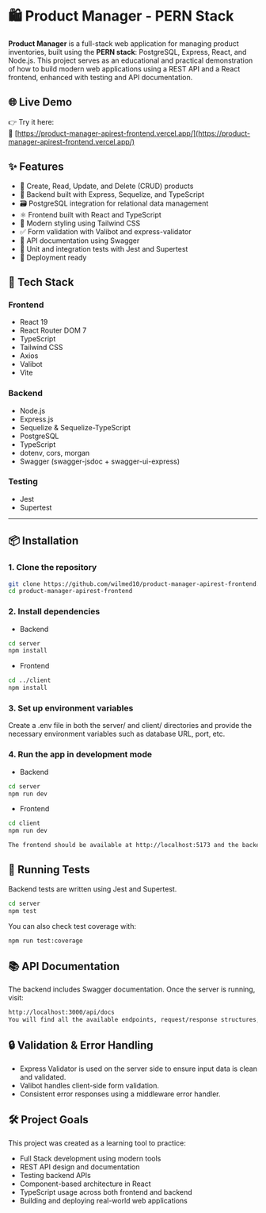 # 🛍️ Product Manager - PERN Stack

**Product Manager** is a full-stack web application for managing product inventories, built using the **PERN stack**: PostgreSQL, Express, React, and Node.js. This project serves as an educational and practical demonstration of how to build modern web applications using a REST API and a React frontend, enhanced with testing and API documentation.

## 🌐 Live Demo

👉 Try it here:  
🔗 [https://product-manager-apirest-frontend.vercel.app/](https://product-manager-apirest-frontend.vercel.app/)


## ✨ Features

- 🔧 Create, Read, Update, and Delete (CRUD) products
- 🧩 Backend built with Express, Sequelize, and TypeScript
- 🗃️ PostgreSQL integration for relational data management
- ⚛️ Frontend built with React and TypeScript
- 🎨 Modern styling using Tailwind CSS
- ✅ Form validation with Valibot and express-validator
- 📃 API documentation using Swagger
- 🧪 Unit and integration tests with Jest and Supertest
- 🚀 Deployment ready


## 🧱 Tech Stack

### Frontend
- React 19
- React Router DOM 7
- TypeScript
- Tailwind CSS
- Axios
- Valibot
- Vite

### Backend
- Node.js
- Express.js
- Sequelize & Sequelize-TypeScript
- PostgreSQL
- TypeScript
- dotenv, cors, morgan
- Swagger (swagger-jsdoc + swagger-ui-express)

### Testing
- Jest
- Supertest

---

## 📦 Installation

### 1. Clone the repository

```bash
git clone https://github.com/wilmed10/product-manager-apirest-frontend.git
cd product-manager-apirest-frontend
```

### 2. Install dependencies

- Backend
```bash
cd server
npm install
```
- Frontend
```bash
cd ../client
npm install
```

### 3. Set up environment variables
Create a .env file in both the server/ and client/ directories and provide the necessary environment variables such as database URL, port, etc.

### 4. Run the app in development mode

- Backend
```bash
cd server
npm run dev
```
- Frontend
```bash
cd client
npm run dev

The frontend should be available at http://localhost:5173 and the backend at http://localhost:3000 (or whichever ports you configure).
```


## 🧪 Running Tests

Backend tests are written using Jest and Supertest.

```bash
cd server
npm test
```

You can also check test coverage with:

```bash
npm run test:coverage
```


## 📚 API Documentation
The backend includes Swagger documentation. Once the server is running, visit:

```bash
http://localhost:3000/api/docs
You will find all the available endpoints, request/response structures, and status codes.
```

## 🔒 Validation & Error Handling

- Express Validator is used on the server side to ensure input data is clean and validated.
- Valibot handles client-side form validation.
- Consistent error responses using a middleware error handler.


## 🛠️ Project Goals

This project was created as a learning tool to practice:
- Full Stack development using modern tools
- REST API design and documentation
- Testing backend APIs
- Component-based architecture in React
- TypeScript usage across both frontend and backend
- Building and deploying real-world web applications
